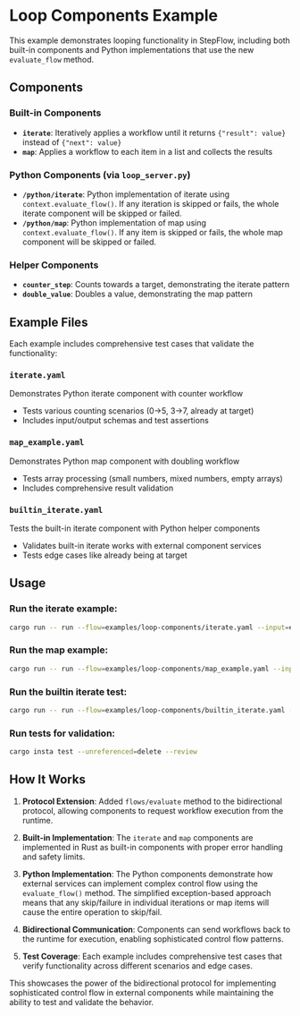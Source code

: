 # Loop Components Example

This example demonstrates looping functionality in StepFlow, including both built-in components and Python implementations that use the new `evaluate_flow` method.

## Components

### Built-in Components
- **`iterate`**: Iteratively applies a workflow until it returns `{"result": value}` instead of `{"next": value}`
- **`map`**: Applies a workflow to each item in a list and collects the results

### Python Components (via `loop_server.py`)
- **`/python/iterate`**: Python implementation of iterate using `context.evaluate_flow()`. If any iteration is skipped or fails, the whole iterate component will be skipped or failed.
- **`/python/map`**: Python implementation of map using `context.evaluate_flow()`. If any item is skipped or fails, the whole map component will be skipped or failed.

### Helper Components
- **`counter_step`**: Counts towards a target, demonstrating the iterate pattern
- **`double_value`**: Doubles a value, demonstrating the map pattern

## Example Files

Each example includes comprehensive test cases that validate the functionality:

### `iterate.yaml`
Demonstrates Python iterate component with counter workflow
- Tests various counting scenarios (0→5, 3→7, already at target)
- Includes input/output schemas and test assertions

### `map_example.yaml`
Demonstrates Python map component with doubling workflow
- Tests array processing (small numbers, mixed numbers, empty arrays)
- Includes comprehensive result validation

### `builtin_iterate.yaml`
Tests the built-in iterate component with Python helper components
- Validates built-in iterate works with external component services
- Tests edge cases like already being at target

## Usage

### Run the iterate example:
```bash
cargo run -- run --flow=examples/loop-components/iterate.yaml --input=examples/loop-components/input.json --config=examples/loop-components/stepflow-config.yml
```

### Run the map example:
```bash
cargo run -- run --flow=examples/loop-components/map_example.yaml --input=examples/loop-components/input.json --config=examples/loop-components/stepflow-config.yml
```

### Run the builtin iterate test:
```bash
cargo run -- run --flow=examples/loop-components/builtin_iterate.yaml --input=examples/loop-components/input.json --config=examples/loop-components/stepflow-config.yml
```

### Run tests for validation:
```bash
cargo insta test --unreferenced=delete --review
```

## How It Works

1. **Protocol Extension**: Added `flows/evaluate` method to the bidirectional protocol, allowing components to request workflow execution from the runtime.

2. **Built-in Implementation**: The `iterate` and `map` components are implemented in Rust as built-in components with proper error handling and safety limits.

3. **Python Implementation**: The Python components demonstrate how external services can implement complex control flow using the `evaluate_flow()` method. The simplified exception-based approach means that any skip/failure in individual iterations or map items will cause the entire operation to skip/fail.

4. **Bidirectional Communication**: Components can send workflows back to the runtime for execution, enabling sophisticated control flow patterns.

5. **Test Coverage**: Each example includes comprehensive test cases that verify functionality across different scenarios and edge cases.

This showcases the power of the bidirectional protocol for implementing sophisticated control flow in external components while maintaining the ability to test and validate the behavior.